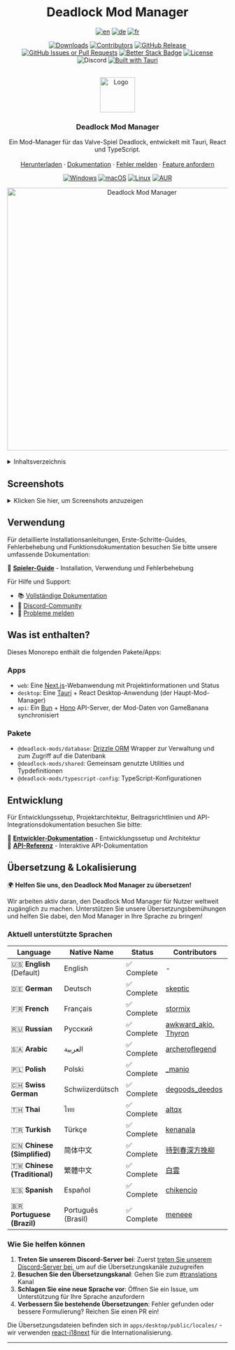 <!-- Improved compatibility of back to top link: See: https://github.com/othneildrew/Best-README-Template/pull/73 -->

<a id="readme-top"></a>

<div align="center">
<h1> Deadlock Mod Manager</h1>
</div>
<!-- Project Stats -->
<div align="center">

[![en](https://img.shields.io/badge/lang-en-red.svg)](https://github.com/stormix/deadlock-modmanager/blob/main/README.md)
[![de](https://img.shields.io/badge/lang-de-yellow.svg)](https://github.com/stormix/deadlock-modmanager/blob/main/README.de.md)
[![fr](https://img.shields.io/badge/lang-fr-blue.svg)](https://github.com/stormix/deadlock-modmanager/blob/main/README.fr.md)

[![Downloads][downloads-status]][downloads-url]
[![Contributors][contributors-status]][contributors-url]
[![GitHub Release][release-status]][release-url]
[![GitHub Issues or Pull Requests][issues-status]][issues-url]
[![Better Stack Badge](https://uptime.betterstack.com/status-badges/v1/monitor/1psci.svg)](https://uptime.betterstack.com/?utm_source=status_badge)
[![License][license-status]][license-url]
![Discord](https://img.shields.io/discord/1322369530386710568?label=discord)
[![Built with Tauri][tauri-status]][tauri-url]

</div>
<br />
<div align="center">
  <a href="https://github.com/stormix/deadlock-modmanager">
    <img src="./apps/desktop/src-tauri/icons/128x128.png" alt="Logo" width="80" height="80">
  </a>

  <h3 align="center">Deadlock Mod Manager</h3>

  <p align="center">
    Ein Mod-Manager für das Valve-Spiel Deadlock, entwickelt mit Tauri, React und TypeScript.
    <br />
    <br />
    <a href="https://github.com/stormix/deadlock-modmanager/releases/latest">Herunterladen</a>
    ·
    <a href="https://docs.deadlockmods.app/">Dokumentation</a>
    ·
    <a href="https://github.com/stormix/deadlock-modmanager/issues/new?labels=bug&template=bug-report---.md">Fehler melden</a>
    ·
    <a href="https://github.com/stormix/deadlock-modmanager/issues/new?labels=enhancement&template=feature-request---.md">Feature anfordern</a>
  </p>
  
<!-- Distribution & Platforms -->
[![Windows][windows-status]][windows-url]
[![macOS][macos-status]][macos-url]
[![Linux][linux-status]][linux-url]
[![AUR][aur-status]][aur-url]

  <img src="./docs/assets/mods.png" alt="Deadlock Mod Manager" width="600">
  
</div>

<br />

<!-- INHALTSVERZEICHNIS -->
<details>
  <summary>Inhaltsverzeichnis</summary>
  <ol>
    <li><a href="#screenshots">Screenshots</a></li>
    <li><a href="#verwendung">Verwendung</a></li>
    <li><a href="#was-ist-enthalten">Was ist enthalten?</a></li>
    <li>
      <a href="#erste-schritte">Erste Schritte</a>
      <ul>
        <li><a href="#voraussetzungen">Voraussetzungen</a></li>
        <li><a href="#installation">Installation</a></li>
        <li><a href="#entwicklung">Entwicklung</a></li>
      </ul>
    </li>
    <li><a href="#mitwirken">Mitwirken</a></li>
    <li><a href="#lizenz">Lizenz</a></li>
    <li><a href="#kontakt">Kontakt</a></li>
    <li><a href="#danksagungen">Danksagungen</a></li>
  </ol>
</details>

## Screenshots

<details>
<summary>Klicken Sie hier, um Screenshots anzuzeigen</summary>

### Hauptanwendung

![Deadlock Mod Manager](./docs/assets/mods.png)

### Mod-Browser

![Mod-Browser](./docs/assets/mods.png)

### Individuelle Mod-Seiten

![Mod-Seite](./docs/assets/mod.png)

![Mod-Seite Details](./docs/assets/mod-2.png)

![Mod-Seite Installation](./docs/assets/mod-3.png)

### Installationsprozess

![Installationsprozess](./docs/assets/install.png)

### Meine Mods Seite

![Meine Mods](./docs/assets/my-mods.png)

### Download-Verwaltung

![Download-Seite](./docs/assets/download.png)

![Downloads-Seite](./docs/assets/downloads.png)

### Einstellungen

![Einstellungen](./docs/assets/settings.png)

![Einstellungen - Allgemein](./docs/assets/settings-2.png)

![Einstellungen - Spielpfad](./docs/assets/settings-3.png)

![Einstellungen - Erweitert](./docs/assets/settings-4.png)

![Einstellungen - Über](./docs/assets/settings-5.png)

</details>

## Verwendung

Für detaillierte Installationsanleitungen, Erste-Schritte-Guides, Fehlerbehebung und Funktionsdokumentation besuchen Sie bitte unsere umfassende Dokumentation:

📖 **[Spieler-Guide](https://docs.deadlockmods.app/using-mod-manager)** - Installation, Verwendung und Fehlerbehebung

Für Hilfe und Support:

- 📚 [Vollständige Dokumentation](https://docs.deadlockmods.app/)
- 💬 [Discord-Community](https://discord.gg/WbFNt8CCr8)
- 🐛 [Probleme melden](https://github.com/stormix/deadlock-modmanager/issues)

## Was ist enthalten?

Dieses Monorepo enthält die folgenden Pakete/Apps:

### Apps

- `web`: Eine [Next.js](https://nextjs.org/)-Webanwendung mit Projektinformationen und Status
- `desktop`: Eine [Tauri](https://tauri.app/) + React Desktop-Anwendung (der Haupt-Mod-Manager)
- `api`: Ein [Bun](https://bun.sh/) + [Hono](https://hono.dev/) API-Server, der Mod-Daten von GameBanana synchronisiert

### Pakete

- `@deadlock-mods/database`: [Drizzle ORM](https://orm.drizzle.team/) Wrapper zur Verwaltung und zum Zugriff auf die Datenbank
- `@deadlock-mods/shared`: Gemeinsam genutzte Utilities und Typdefinitionen
- `@deadlock-mods/typescript-config`: TypeScript-Konfigurationen

## Entwicklung

Für Entwicklungssetup, Projektarchitektur, Beitragsrichtlinien und API-Integrationsdokumentation besuchen Sie bitte:

🔧 **[Entwickler-Dokumentation](https://docs.deadlockmods.app/developer-docs)** - Entwicklungssetup und Architektur  
🔌 **[API-Referenz](https://docs.deadlockmods.app/api)** - Interaktive API-Dokumentation

## Übersetzung & Lokalisierung

🌍 **Helfen Sie uns, den Deadlock Mod Manager zu übersetzen!**

Wir arbeiten aktiv daran, den Deadlock Mod Manager für Nutzer weltweit zugänglich zu machen. Unterstützen Sie unsere Übersetzungsbemühungen und helfen Sie dabei, den Mod Manager in Ihre Sprache zu bringen!

### Aktuell unterstützte Sprachen

<!-- LANGUAGE_TABLE_START -->

| Language | Native Name | Status | Contributors |
|----------|-------------|--------|-------------|
| 🇺🇸 **English** (Default) | English | ✅ Complete | - |
| 🇩🇪 **German** | Deutsch | ✅ Complete | [skeptic](https://discordapp.com/users/__skeptic__/) |
| 🇫🇷 **French** | Français | ✅ Complete | [stormix](https://github.com/stormix) |
| 🇷🇺 **Russian** | Русский | ✅ Complete | [awkward_akio](https://discordapp.com/users/awkward_akio/), [Thyron](https://github.com/baka-thyron) |
| 🇸🇦 **Arabic** | العربية | ✅ Complete | [archeroflegend](https://discordapp.com/users/archeroflegend/) |
| 🇵🇱 **Polish** | Polski | ✅ Complete | [_manio](https://discordapp.com/users/_manio/) |
| 🇨🇭 **Swiss German** | Schwiizerdütsch | ✅ Complete | [degoods_deedos](https://discordapp.com/users/degoods_deedos/) |
| 🇹🇭 **Thai** | ไทย | ✅ Complete | [altqx](https://discordapp.com/users/altq/) |
| 🇹🇷 **Turkish** | Türkçe | ✅ Complete | [kenanala](https://discordapp.com/users/kenanala/) |
| 🇨🇳 **Chinese (Simplified)** | 简体中文 | ✅ Complete | [待到春深方挽柳](mailto:sfk_04@qq.com) |
| 🇹🇼 **Chinese (Traditional)** | 繁體中文 | ✅ Complete | [白雲](https://github.com/phillychi3) |
| 🇪🇸 **Spanish** | Español | ✅ Complete | [chikencio](https://discordapp.com/users/chikencio/) |
| 🇧🇷 **Portuguese (Brazil)** | Português (Brasil) | ✅ Complete | [meneee](https://discordapp.com/users/meneee/) |

<!-- LANGUAGE_TABLE_END -->

### Wie Sie helfen können

1. **Treten Sie unserem Discord-Server bei**: Zuerst [treten Sie unserem Discord-Server bei](https://discord.gg/WbFNt8CCr8), um auf die Übersetzungskanäle zuzugreifen
2. **Besuchen Sie den Übersetzungskanal**: Gehen Sie zum [#translations](https://discord.com/channels/1322369530386710568/1414203136939135067) Kanal
3. **Schlagen Sie eine neue Sprache vor**: Öffnen Sie ein Issue, um Unterstützung für Ihre Sprache anzufordern
4. **Verbessern Sie bestehende Übersetzungen**: Fehler gefunden oder bessere Formulierung? Reichen Sie einen PR ein!

Die Übersetzungsdateien befinden sich in `apps/desktop/public/locales/` - wir verwenden [react-i18next](https://react.i18next.com/) für die Internationalisierung.

---

[downloads-status]: https://img.shields.io/github/downloads/stormix/deadlock-modmanager/latest/total
[downloads-url]: https://github.com/stormix/deadlock-modmanager/releases/latest
[stars-status]: https://img.shields.io/github/stars/stormix/deadlock-modmanager
[stars-url]: https://github.com/stormix/deadlock-modmanager/stargazers
[release-status]: https://img.shields.io/github/v/release/stormix/deadlock-modmanager
[release-url]: https://github.com/stormix/deadlock-modmanager/releases/latest
[issues-status]: https://img.shields.io/github/issues/stormix/deadlock-modmanager
[issues-url]: https://github.com/stormix/deadlock-modmanager/issues
[license-status]: https://img.shields.io/github/license/stormix/deadlock-modmanager
[license-url]: https://github.com/stormix/deadlock-modmanager/blob/main/LICENSE.md
[aur-status]: https://img.shields.io/aur/version/deadlock-modmanager
[aur-url]: https://aur.archlinux.org/packages/deadlock-modmanager
[tauri-status]: https://img.shields.io/badge/built_with-Tauri-24C8DB?logo=tauri
[tauri-url]: https://tauri.app/
[typescript-status]: https://img.shields.io/badge/typescript-007ACC?logo=typescript&logoColor=white
[typescript-url]: https://www.typescriptlang.org/
[rust-status]: https://img.shields.io/badge/rust-000000?logo=rust&logoColor=white
[rust-url]: https://www.rust-lang.org/
[commit-activity-status]: https://img.shields.io/github/commit-activity/m/stormix/deadlock-modmanager
[commit-activity-url]: https://github.com/stormix/deadlock-modmanager/graphs/commit-activity
[last-commit-status]: https://img.shields.io/github/last-commit/stormix/deadlock-modmanager
[last-commit-url]: https://github.com/stormix/deadlock-modmanager/commits/main
[contributors-status]: https://img.shields.io/github/contributors/stormix/deadlock-modmanager
[contributors-url]: https://github.com/stormix/deadlock-modmanager/graphs/contributors
[forks-status]: https://img.shields.io/github/forks/stormix/deadlock-modmanager
[forks-url]: https://github.com/stormix/deadlock-modmanager/network/members
[windows-status]: https://img.shields.io/badge/Windows-0078D6?logo=windows&logoColor=white
[windows-url]: https://github.com/stormix/deadlock-modmanager/releases/latest
[macos-status]: https://img.shields.io/badge/macOS-000000?logo=apple&logoColor=white
[macos-url]: https://github.com/stormix/deadlock-modmanager/releases/latest
[linux-status]: https://img.shields.io/badge/Linux-FCC624?logo=linux&logoColor=black
[linux-url]: https://github.com/stormix/deadlock-modmanager/releases/latest
